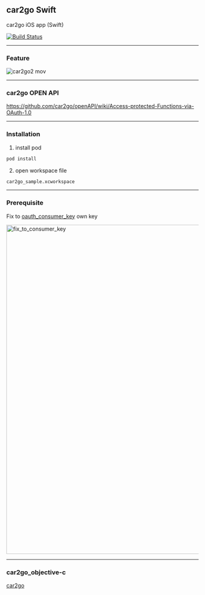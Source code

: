 ## car2go Swift
car2go iOS app (Swift)


[![Build Status](https://travis-ci.org/filmhomage/car2go_swift.svg?branch=master)](https://travis-ci.org/filmhomage/car2go_swift)

----

### Feature
![car2go2 mov](https://cloud.githubusercontent.com/assets/4126751/26605922/2f75e016-4590-11e7-9819-ec6c0fe6cd6a.gif)


----

### car2go OPEN API
https://github.com/car2go/openAPI/wiki/Access-protected-Functions-via-OAuth-1.0


----

### Installation

1. install pod
```sh
pod install
```

2. open workspace file
```sh
car2go_sample.xcworkspace
```



----

### Prerequisite
Fix to [oauth_consumer_key](https://github.com/filmhomage/car2go/blob/master/car2go_sample/ViewController/FMViewController%2BApi.m#L18) own key

<img width="863" alt="fix_to_consumer_key" src="https://user-images.githubusercontent.com/4126751/27129985-a4af7ef8-5104-11e7-83c6-a321f45512d7.png">

----

### car2go_objective-c
[car2go](https://github.com/filmhomage/car2go)
